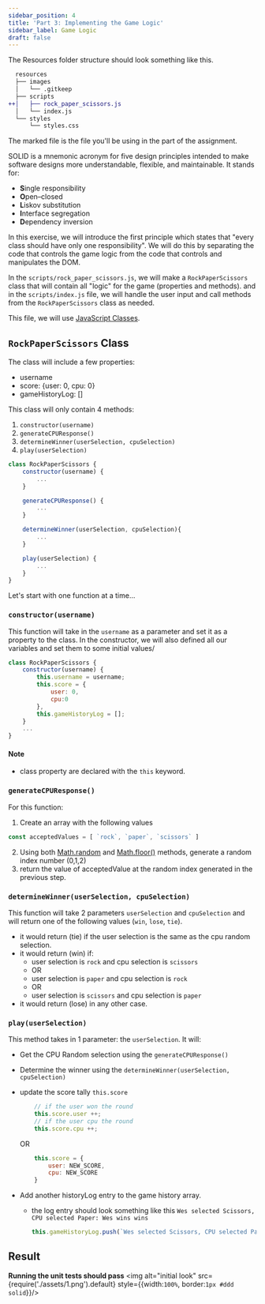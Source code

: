 ```yaml
---
sidebar_position: 4
title: 'Part 3: Implementing the Game Logic'
sidebar_label: Game Logic
draft: false
---
```


The Resources folder structure should look something like this.

```diff
  resources
  ├── images
  │   └── .gitkeep
  ├── scripts
++│   ├── rock_paper_scissors.js
  │   └── index.js
  └── styles
      └── styles.css
```

The marked file is the file you'll be using in the part of the assignment.

SOLID is a mnemonic acronym for five design principles intended to make software designs more understandable, flexible, and maintainable.
It stands for:

- **S**ingle responsibility
- **O**pen–closed
- **L**iskov substitution
- **I**nterface segregation
- **D**ependency inversion

In this exercise, we will introduce the first principle which states that "every class should have only one responsibility". We will do this by separating the code that controls the game logic from the code that controls and manipulates the DOM.

In the `scripts/rock_paper_scissors.js`, we will make a `RockPaperScissors` class that will contain all "logic" for the game (properties and methods). and in the `scripts/index.js` file, we will handle the user input and call methods from the `RockPaperScissors` class as needed.

This file, we will use [JavaScript Classes](https://javascript.info/class).

## `RockPaperScissors` Class

The class will include a few properties:

- username
- score: {user: 0, cpu: 0}
- gameHistoryLog: []

This class will only contain 4 methods:

1. `constructor(username)`
2. `generateCPUResponse()`
3. `determineWinner(userSelection, cpuSelection)`
4. `play(userSelection)`

```js
class RockPaperScissors {
    constructor(username) {
        ...
    }

    generateCPUResponse() {
        ...
    }

    determineWinner(userSelection, cpuSelection){
        ...
    }

    play(userSelection) {
        ...
    }
}
```

Let's start with one function at a time...

### `constructor(username)`

This function will take in the `username` as a parameter and set it as a property to the class. In the constructor, we will also defined all our variables and set them to some initial values/

```js
class RockPaperScissors {
    constructor(username) {
        this.username = username;
        this.score = {
            user: 0,
            cpu:0
        },
        this.gameHistoryLog = [];
    }
    ...
}
```

#### Note

- class property are declared with the `this` keyword.

### `generateCPUResponse()`

For this function:

1. Create an array with the following values

```js
const acceptedValues = [ `rock`, `paper`, `scissors` ]
```

2. Using both [Math.random](https://developer.mozilla.org/en-US/docs/Web/JavaScript/Reference/Global_Objects/Math/random) and [Math.floor()](https://developer.mozilla.org/en/docs/Web/JavaScript/Reference/Global_Objects/Math/floor) methods, generate a random index number (0,1,2)
3. return the value of acceptedValue at the random index generated in the previous step.

### `determineWinner(userSelection, cpuSelection)`

This function will take 2 parameters `userSelection` and `cpuSelection` and will return one of the following values (`win`, `lose`, `tie`).

- it would return (tie) if the user selection is the same as the cpu random selection.
- it would return (win) if:
  - user selection is `rock` and cpu selection is `scissors`
  - OR
  - user selection is `paper` and cpu selection is `rock`
  - OR
  - user selection is `scissors` and cpu selection is `paper`
- it would return (lose) in any other case.

### `play(userSelection)`

This method takes in 1 parameter: the `userSelection`. It will:

- Get the CPU Random selection using the `generateCPUResponse()`
- Determine the winner using the `determineWinner(userSelection, cpuSelection)`
- update the score tally `this.score`

    ```js
        // if the user won the round
        this.score.user ++;
        // if the user cpu the round
        this.score.cpu ++;
    ```

    OR

    ```js
        this.score = {
            user: NEW_SCORE,
            cpu: NEW_SCORE
        }
    ```

- Add another historyLog entry to the game history array.
  - the log entry should look something like this `Wes selected Scissors, CPU selected Paper: Wes wins wins`

    ```js
    this.gameHistoryLog.push(`Wes selected Scissors, CPU selected Paper: Wes wins wins`);
    ```

## Result

**Running the unit tests should pass**
<img alt="initial look" src={require('./assets/1.png').default} style={{width:`100%`, border:`1px #ddd solid`}}/>
